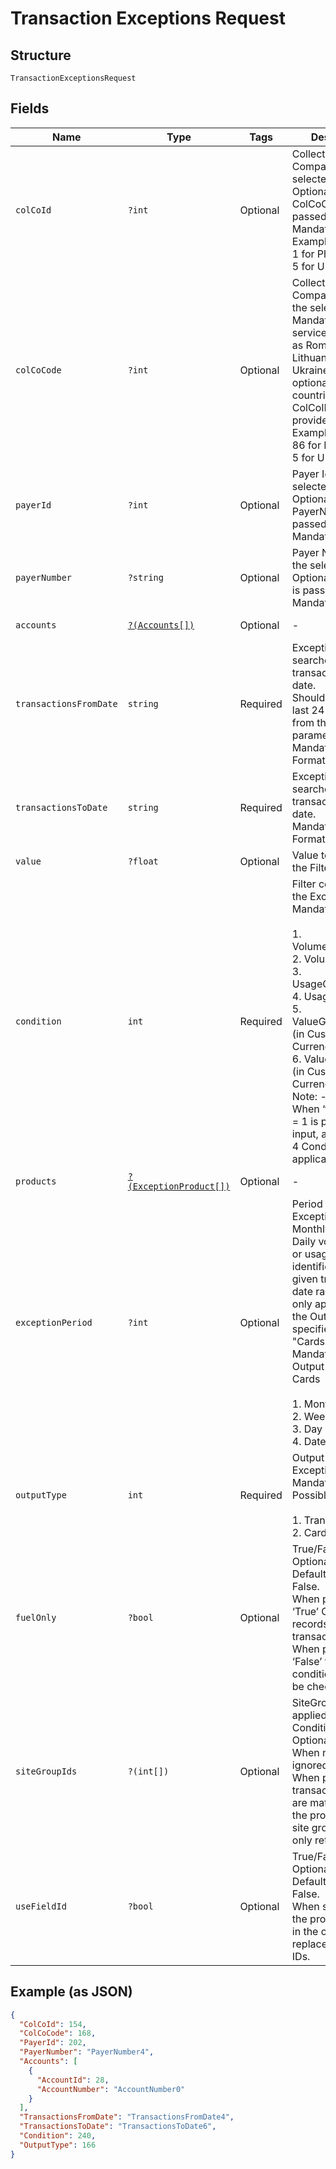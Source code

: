
# Transaction Exceptions Request

## Structure

`TransactionExceptionsRequest`

## Fields

| Name | Type | Tags | Description | Getter | Setter |
|  --- | --- | --- | --- | --- | --- |
| `colCoId` | `?int` | Optional | Collecting Company Id of the selected payer.<br>Optional if ColCoCode is passed else Mandatory.<br>Example:<br>1 for Philippines<br>5 for UK | getColCoId(): ?int | setColCoId(?int colCoId): void |
| `colCoCode` | `?int` | Optional | Collecting Company Code  of the selected payer.<br>Mandatory for serviced OUs such as Romania, Latvia, Lithuania, Estonia, Ukraine etc. It is optional for other countries if ColCoID is provided.<br>Example:<br>86 for Philippines<br>5 for UK | getColCoCode(): ?int | setColCoCode(?int colCoCode): void |
| `payerId` | `?int` | Optional | Payer Id of the selected payer.<br>Optional if PayerNumber is passed else Mandatory | getPayerId(): ?int | setPayerId(?int payerId): void |
| `payerNumber` | `?string` | Optional | Payer Number of the selected payer.<br>Optional if PayerId is passed else Mandatory | getPayerNumber(): ?string | setPayerNumber(?string payerNumber): void |
| `accounts` | [`?(Accounts[])`](../../doc/models/accounts.md) | Optional | - | getAccounts(): ?array | setAccounts(?array accounts): void |
| `transactionsFromDate` | `string` | Required | Exceptions to be searched in transactions from date.<br>Should be with in last 24 months from the ToDate parameter.<br>Mandatory<br>Format: yyyyMMdd | getTransactionsFromDate(): string | setTransactionsFromDate(string transactionsFromDate): void |
| `transactionsToDate` | `string` | Required | Exceptions to be searched in transactions until date.<br>Mandatory.<br>Format: yyyyMMdd | getTransactionsToDate(): string | setTransactionsToDate(string transactionsToDate): void |
| `value` | `?float` | Optional | Value to be used on the Filter Condition | getValue(): ?float | setValue(?float value): void |
| `condition` | `int` | Required | Filter condition for the Exceptions.<br>Mandatory<br><br>1. VolumeGreaterThan<br>2. VolumeLessThan<br>3. UsageGreaterThan<br>4. UsageLessThan<br>5. ValueGreaterThan (in Customer Currency)<br>6. ValueLessThan  (in Customer Currency)<br>   Note: -<br>   When “OutputType” = 1 is passed as input, above 3 and 4 Condition are not applicable. | getCondition(): int | setCondition(int condition): void |
| `products` | [`?(ExceptionProduct[])`](../../doc/models/exception-product.md) | Optional | - | getProducts(): ?array | setProducts(?array products): void |
| `exceptionPeriod` | `?int` | Optional | Period in which the Exceptions such as Monthly/Weekly or Daily volume, value or usage to be identified in the given transactions date range. It is only applied when the Output Type is specified as "Cards".<br>Mandatory when Output Type is Cards<br><br>1. Month<br>2. Week<br>3. Day<br>4. Date Range | getExceptionPeriod(): ?int | setExceptionPeriod(?int exceptionPeriod): void |
| `outputType` | `int` | Required | Output Type for Exceptions.<br>Mandatory.<br>Possible values:<br><br>1. Transactions<br>2. Cards | getOutputType(): int | setOutputType(int outputType): void |
| `fuelOnly` | `?bool` | Optional | True/False<br>Optional<br>Default value: False.<br>When passed as ‘True’ Only returned records with Fuel transactions.<br>When passed as ‘False’ the above condition will not be checked. | getFuelOnly(): ?bool | setFuelOnly(?bool fuelOnly): void |
| `siteGroupIds` | `?(int[])` | Optional | SiteGroupIds to be applied to the Filter Condition.<br>Optional<br>When not passed, ignored.<br>When passed, transactions that are matching with the provided list of site group id’s are only returned. | getSiteGroupIds(): ?array | setSiteGroupIds(?array siteGroupIds): void |
| `useFieldId` | `?bool` | Optional | True/False<br>Optional<br>Default value – False.<br>When set to True, the property names in the output will be replaced by Field IDs. | getUseFieldId(): ?bool | setUseFieldId(?bool useFieldId): void |

## Example (as JSON)

```json
{
  "ColCoId": 154,
  "ColCoCode": 168,
  "PayerId": 202,
  "PayerNumber": "PayerNumber4",
  "Accounts": [
    {
      "AccountId": 28,
      "AccountNumber": "AccountNumber0"
    }
  ],
  "TransactionsFromDate": "TransactionsFromDate4",
  "TransactionsToDate": "TransactionsToDate6",
  "Condition": 240,
  "OutputType": 166
}
```

